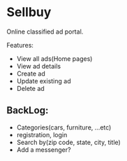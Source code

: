 # Sellbuy

Online classified ad portal.

Features:
- View all ads(Home pages)
- View ad details
- Create ad
- Update existing ad
- Delete ad


## BackLog:
- Categories(cars, furniture, ...etc)
- registration, login
- Search by(zip code, state, city, title)
- Add a messenger?